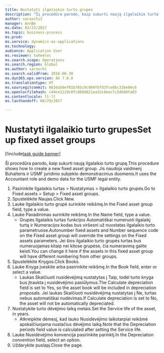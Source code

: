 ```yaml
--- 
title: Nustatyti ilgalaikio turto grupes
description: "Ši procedūra parodo, kaip sukurti naują ilgalaikio turto grupę."
author: saraschi2
manager: AnnBe
ms.date: 02/23/2017
ms.topic: business-process
ms.prod: 
ms.service: dynamics-ax-applications
ms.technology: 
audience: Application User
ms.reviewer: twheeloc
ms.search.scope: Operations
ms.search.region: Global
ms.author: saraschi
ms.search.validFrom: 2016-06-30
ms.dyn365.ops.version: AX 7.0.0
ms.translationtype: HT
ms.sourcegitcommit: 663da58ef01b705c0c984fbfd3fce8bc31be04c6
ms.openlocfilehash: c44ce1219c0fc860d621aa32c8eec7c5d640fa03
ms.contentlocale: lt-lt
ms.lasthandoff: 08/29/2017

---
```

# <a name="set-up-fixed-asset-groups"></a><span data-ttu-id="bf7ff-103">Nustatyti ilgalaikio turto grupes</span><span class="sxs-lookup"><span data-stu-id="bf7ff-103">Set up fixed asset groups</span></span>

[!include[task guide banner](../../includes/task-guide-banner.md)]

<span data-ttu-id="bf7ff-104">Ši procedūra parodo, kaip sukurti naują ilgalaikio turto grupę.</span><span class="sxs-lookup"><span data-stu-id="bf7ff-104">This procedure shows how to create a new fixed asset group.</span></span> <span data-ttu-id="bf7ff-105">Jis naudoja vaidmenį Buhalteris ir USMF juridinio subjekto demonstracinius duomenis.</span><span class="sxs-lookup"><span data-stu-id="bf7ff-105">It uses the Accountant role and demo data for the USMF legal entity.</span></span>

1. <span data-ttu-id="bf7ff-106">Pasirinkite Ilgalaikis turtas > Nustatymas > Ilgalaikio turto grupės.</span><span class="sxs-lookup"><span data-stu-id="bf7ff-106">Go to Fixed assets > Setup > Fixed asset groups.</span></span>
2. <span data-ttu-id="bf7ff-107">Spustelėkite Naujas.</span><span class="sxs-lookup"><span data-stu-id="bf7ff-107">Click New.</span></span>
3. <span data-ttu-id="bf7ff-108">Lauke Ilgalaikio turto grupė surinkite reikšmę.</span><span class="sxs-lookup"><span data-stu-id="bf7ff-108">In the Fixed asset group field, type a value.</span></span>
4. <span data-ttu-id="bf7ff-109">Lauke Pavadinimas surinkite reikšmę.</span><span class="sxs-lookup"><span data-stu-id="bf7ff-109">In the Name field, type a value.</span></span>
    * <span data-ttu-id="bf7ff-110">Grupės Ilgalaikis turtas funkcijos Automatiškai numeruoti ilgalaikį turtą ir Numeracijos kodas bus viršesni už nuostatas ilgalaikio turto parametruose.</span><span class="sxs-lookup"><span data-stu-id="bf7ff-110">Autonumber fixed assets and Number sequence code on the Fixed asset group will override the settings on the Fixed assets parameters.</span></span> <span data-ttu-id="bf7ff-111">Jei šios ilgalaikio turto grupės turtas bus numeruojamas kitaip nei kitose grupėse, čia numeravimą galite keisti.</span><span class="sxs-lookup"><span data-stu-id="bf7ff-111">You can change it here if the assets in this fixed asset group will have different numbering from other groups.</span></span>  
5. <span data-ttu-id="bf7ff-112">Spustelėkite Knygos.</span><span class="sxs-lookup"><span data-stu-id="bf7ff-112">Click Books.</span></span>
6. <span data-ttu-id="bf7ff-113">Lauke Knyga įveskite arba pasirinkite reikšmę.</span><span class="sxs-lookup"><span data-stu-id="bf7ff-113">In the Book field, enter or select a value.</span></span>
    * <span data-ttu-id="bf7ff-114">Laukas Skaičiuoti nusidėvėjimą nustatytas į Taip, todėl turto knyga bus įtraukta į nusidėvėjimo pasiūlymus.</span><span class="sxs-lookup"><span data-stu-id="bf7ff-114">The Calculate depreciation field is set to Yes, so the asset book will be included in depreciation proposals.</span></span> <span data-ttu-id="bf7ff-115">Jei laukas Skaičiuoti nusidėvėjimą nustatytas į Ne, turtas nebus automatiškai nudėvimas.</span><span class="sxs-lookup"><span data-stu-id="bf7ff-115">If Calculate depreciation is set to No, the asset will not be automatically depreciated.</span></span>  
7. <span data-ttu-id="bf7ff-116">Nustatykite turto dėvėjimo laiką metais.</span><span class="sxs-lookup"><span data-stu-id="bf7ff-116">Set the Service life of the asset, in years.</span></span>
    * <span data-ttu-id="bf7ff-117">Atkreipkite dėmesį, kad lauko Nusidėvėjimo laikotarpiai reikšmė apskaičiuojama nustačius dėvėjimo laiką.</span><span class="sxs-lookup"><span data-stu-id="bf7ff-117">Note that the Depreciation periods field value is calculated after setting the Service life.</span></span>  
8. <span data-ttu-id="bf7ff-118">Lauke Nusidėvėjimo konvencija pasirinkite parinktį.</span><span class="sxs-lookup"><span data-stu-id="bf7ff-118">In the Depreciation convention field, select an option.</span></span>
9. <span data-ttu-id="bf7ff-119">Uždarykite puslapį.</span><span class="sxs-lookup"><span data-stu-id="bf7ff-119">Close the page.</span></span>


